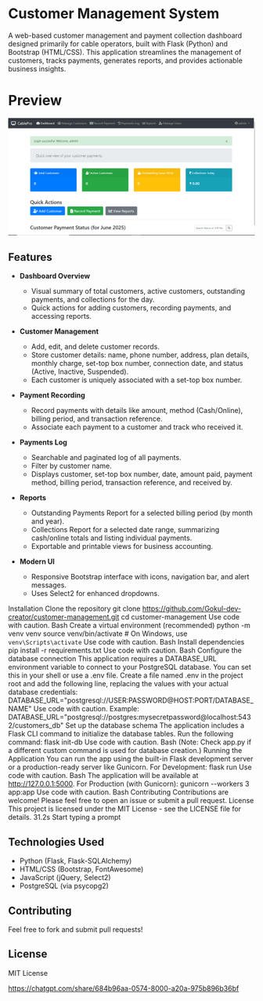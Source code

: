 # Customer Management System

A web-based customer management and payment collection dashboard designed primarily for cable operators, built with Flask (Python) and Bootstrap (HTML/CSS). This application streamlines the management of customers, tracks payments, generates reports, and provides actionable business insights.

# Preview 

<img src="https://github.com/Gokul-dev-creator/Cable-pro/blob/main/static/images/preview.PNG">

## Features

- **Dashboard Overview**
  - Visual summary of total customers, active customers, outstanding payments, and collections for the day.
  - Quick actions for adding customers, recording payments, and accessing reports.

- **Customer Management**
  - Add, edit, and delete customer records.
  - Store customer details: name, phone number, address, plan details, monthly charge, set-top box number, connection date, and status (Active, Inactive, Suspended).
  - Each customer is uniquely associated with a set-top box number.

- **Payment Recording**
  - Record payments with details like amount, method (Cash/Online), billing period, and transaction reference.
  - Associate each payment to a customer and track who received it.

- **Payments Log**
  - Searchable and paginated log of all payments.
  - Filter by customer name.
  - Displays customer, set-top box number, date, amount paid, payment method, billing period, transaction reference, and received by.

- **Reports**
  - Outstanding Payments Report for a selected billing period (by month and year).
  - Collections Report for a selected date range, summarizing cash/online totals and listing individual payments.
  - Exportable and printable views for business accounting.

- **Modern UI**
  - Responsive Bootstrap interface with icons, navigation bar, and alert messages.
  - Uses Select2 for enhanced dropdowns.

Installation
Clone the repository
git clone https://github.com/Gokul-dev-creator/customer-management.git
cd customer-management
Use code with caution.
Bash
Create a virtual environment (recommended)
python -m venv venv
source venv/bin/activate  # On Windows, use `venv\Scripts\activate`
Use code with caution.
Bash
Install dependencies
pip install -r requirements.txt
Use code with caution.
Bash
Configure the database connection
This application requires a DATABASE_URL environment variable to connect to your PostgreSQL database. You can set this in your shell or use a .env file.
Create a file named .env in the project root and add the following line, replacing the values with your actual database credentials:
DATABASE_URL="postgresql://USER:PASSWORD@HOST:PORT/DATABASE_NAME"
Use code with caution.
Example: DATABASE_URL="postgresql://postgres:mysecretpassword@localhost:5432/customers_db"
Set up the database schema
The application includes a Flask CLI command to initialize the database tables. Run the following command:
flask init-db
Use code with caution.
Bash
(Note: Check app.py if a different custom command is used for database creation.)
Running the Application
You can run the app using the built-in Flask development server or a production-ready server like Gunicorn.
For Development:
flask run
Use code with caution.
Bash
The application will be available at http://127.0.0.1:5000.
For Production (with Gunicorn):
gunicorn --workers 3 app:app
Use code with caution.
Bash
Contributing
Contributions are welcome! Please feel free to open an issue or submit a pull request.
License
This project is licensed under the MIT License - see the LICENSE file for details.
31.2s
Start typing a prompt


## Technologies Used

- Python (Flask, Flask-SQLAlchemy)
- HTML/CSS (Bootstrap, FontAwesome)
- JavaScript (jQuery, Select2)
- PostgreSQL (via psycopg2)

## Contributing

Feel free to fork and submit pull requests!

## License

MIT License


https://chatgpt.com/share/684b96aa-0574-8000-a20a-975b896b36bf
